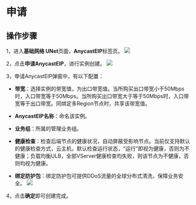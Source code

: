 

# 申请

## 操作步骤

1，进入**基础网络 UNet**页面，**AnycastEIP**标签页。
![](/images/guide1.png)

2，点击**申请AnycastEIP**，进行实例创建。
![](/images/guide2.png)

3，申请AnycastEIP弹窗中，有以下配置：

* **带宽**：选择实例的带宽值，为出口带宽值。当所购买出口带宽小于50Mbps时，入口带宽等于50Mbps。当所购买出口带宽大于等于50Mbps时，入口带宽等于出口带宽。同绑定多Region节点时，共享该带宽值。

* **AnycastEIP名称**：命名该实例。

* **业务组**：所属的管理业务组。

* **健康检查**：检查后端节点的健康状况，自动屏蔽受影响节点。当前仅支持默认的健康检查方式，云主机，默认检查运行状态，“运行”即视为健康，否则为不健康；负载均衡ULB，全部VServer健康检查均失败，则该节点为不健康，否则均视为健康。

* **绑定防护包**：绑定防护包可提供DDoS流量的全球分布式清洗，保障业务安全。
![](/images/guide3.png)

4，点击**确定**即可创建完成。

